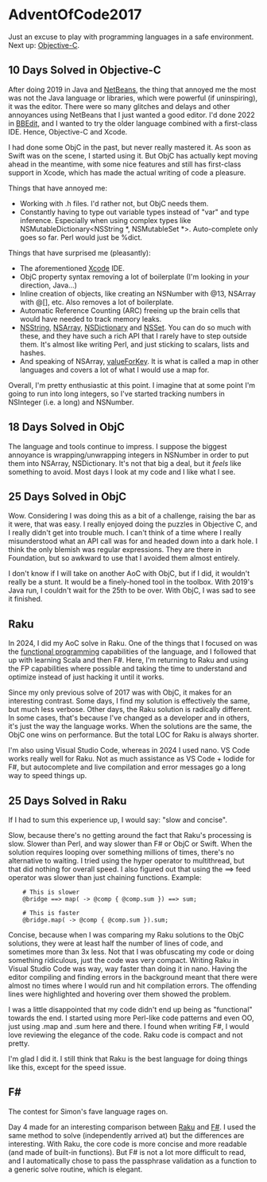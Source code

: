 # AdventOfCode2017
 
Just an excuse to play with programming languages in a safe environment. Next up: [Objective-C](https://en.wikipedia.org/wiki/Objective-C).

## 10 Days Solved in Objective-C

After doing 2019 in Java and [NetBeans](https://netbeans.apache.org), the thing that annoyed me the most was not the Java language or libraries, which were powerful (if uninspiring), it was the editor. There were so many glitches and delays and other annoyances using NetBeans that I just wanted a good editor. I'd done 2022 in [BBEdit](https://www.barebones.com/products/bbedit/), and I wanted to try the older language combined with a first-class IDE. Hence, Objective-C and Xcode.

I had done some ObjC in the past, but never really mastered it. As soon as Swift was on the scene, I started using it. But ObjC has actually kept moving ahead in the meantime, with some nice features and still has first-class support in Xcode, which has made the actual writing of code a pleasure.

Things that have annoyed me:
- Working with .h files. I'd rather not, but ObjC needs them.
- Constantly having to type out variable types instead of "var" and type inference. Especially when using complex types like NSMutableDictionary<NSString *, NSMutableSet *>. Auto-complete only goes so far. Perl would just be %dict.

Things that have surprised me (pleasantly):
- The aforementioned [Xcode](https://developer.apple.com/xcode/) IDE.
- ObjC property syntax removing a lot of boilerplate (I'm looking in *your* direction, Java...)
- Inline creation of objects, like creating an NSNumber with @13, NSArray with @[], etc. Also removes a lot of boilerplate.
- Automatic Reference Counting (ARC) freeing up the brain cells that would have needed to track memory leaks.
- [NSString](https://developer.apple.com/documentation/foundation/nsstring), [NSArray](https://developer.apple.com/documentation/foundation/nsarray), [NSDictionary](https://developer.apple.com/documentation/foundation/nsdictionary) and [NSSet](https://developer.apple.com/documentation/foundation/nsset). You can do so much with these, and they have such a rich API that I rarely have to step outside them. It's almost like writing Perl, and just sticking to scalars, lists and hashes.
- And speaking of NSArray, [valueForKey](https://developer.apple.com/documentation/foundation/nsarray/1412219-valueforkey). It is what is called a map in other languages and covers a lot of what I would use a map for.

Overall, I'm pretty enthusiastic at this point. I imagine that at some point I'm going to run into long integers, so I've started tracking numbers in NSInteger (i.e. a long) and NSNumber.

## 18 Days Solved in ObjC

The language and tools continue to impress. I suppose the biggest annoyance is wrapping/unwrapping integers in NSNumber in order to put them into NSArray, NSDictionary. It's not that big a deal, but it *feels* like something to avoid. Most days I look at my code and I like what I see.

## 25 Days Solved in ObjC

Wow. Considering I was doing this as a bit of a challenge, raising the bar as it were, that was easy. I really enjoyed doing the puzzles in Objective C, and I really didn't get into trouble much. I can't think of a time where I really misunderstood what an API call was for and headed down into a dark hole. I think the only blemish was regular expressions. They are there in Foundation, but so awkward to use that I avoided them almost entirely.

I don't know if I will take on another AoC with ObjC, but if I did, it wouldn't really be a stunt. It would be a finely-honed tool in the toolbox. With 2019's Java run, I couldn't wait for the 25th to be over. With ObjC, I was sad to see it finished.

## Raku

In 2024, I did my AoC solve in Raku. One of the things that I focused on was the [functional programming](https://raku.guide/#_functional_programming) capabilities of the language, and I followed that up with learning Scala and then F#. Here, I'm returning to Raku and using the FP capabilities where possible and taking the time to understand and optimize instead of just hacking it until it works.

Since my only previous solve of 2017 was with ObjC, it makes for an interesting contrast. Some days, I find my solution is effectively the same, but much less verbose. Other days, the Raku solution is radically different. In some cases, that's because I've changed as a developer and in others, it's just the way the language works. When the solutions are the same, the ObjC one wins on performance. But the total LOC for Raku is always shorter.

I'm also using Visual Studio Code, whereas in 2024 I used nano. VS Code works really well for Raku. Not as much assistance as VS Code + Iodide for F#, but autocomplete and live compilation and error messages go a long way to speed things up.

## 25 Days Solved in Raku

If I had to sum this experience up, I would say: "slow and concise".

Slow, because there's no getting around the fact that Raku's processing is slow. Slower than Perl, and way slower than F# or ObjC or Swift. When the solution requires looping over something millions of times, there's no alternative to waiting. I tried using the hyper operator to multithread, but that did nothing for overall speed. I also figured out that using the ==> feed operator was slower than just chaining functions. Example: 

```
	# This is slower
	@bridge ==> map( -> @comp { @comp.sum }) ==> sum;
	
	# This is faster
	@bridge.map( -> @comp { @comp.sum }).sum;
```

Concise, because when I was comparing my Raku solutions to the ObjC solutions, they were at least half the number of lines of code, and sometimes more than 3x less. Not that I was obfuscating my code or doing something ridiculous, just the code was very compact. Writing Raku in Visual Studio Code was way, way faster than doing it in nano. Having the editor compiling and finding errors in the background meant that there were almost no times where I would run and hit compilation errors. The offending lines were highlighted and hovering over them showed the problem.

I was a little disappointed that my code didn't end up being as "functional" towards the end. I started using more Perl-like code patterns and even OO, just using .map and .sum here and there. I found when writing F#, I would love reviewing the elegance of the code. Raku code is compact and not pretty.

I'm glad I did it. I still think that Raku is the best language for doing things like this, except for the speed issue.

## F#

The contest for Simon's fave language rages on.

Day 4 made for an interesting comparison between [Raku](https://github.com/sbiickert/AdventOfCode2017/blob/main/Raku/day04.raku) and [F#](https://github.com/sbiickert/AdventOfCode2017/blob/main/F%23/AoC2017/Day04.fs). I used the same method to solve (independently arrived at) but the differences are interesting. With Raku, the core code is more concise and more readable (and made of built-in functions). But F# is not a lot more difficult to read, and I automatically chose to pass the passphrase validation as a function to a generic solve routine, which is elegant.
